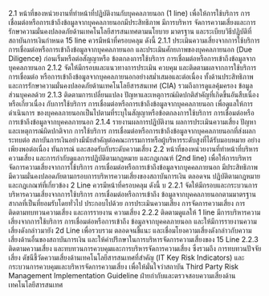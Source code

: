 2.1 หน้าที่ของหน่วยงานที่ทำหน้าที่ปฏิบัติงานกับบุคคลภายนอก (1 line)
เพื่อให้การใช้บริการ การเชื่อมต่อหรือการเข้าถึงข้อมูลจากบุคคลภายนอกมีประสิทธิภาพ มีการบริหาร
จัดการความเสี่ยงและการรักษาความมั่นคงปลอดภัยด้านเทคโนโลยีสารสนเทศตามนโยบาย มาตรฐาน
และระเบียบวิธีปฏิบัติที่สถาบันการเงินกำหนด 15 line ควรมีหน้าที่ครอบคลุม ดังนี้
2.1.1 ประเมินความเสี่ยงจากการใช้บริการ การเชื่อมต่อหรือการเข้าถึงข้อมูลจากบุคคลภายนอก
และประเมินศักยภาพของบุคคลภายนอก (Due Diligence) ก่อนเริ่มหรือต่อสัญญาหรือ
ข้อตกลงการใช้บริการ การเชื่อมต่อหรือการเข้าถึงข้อมูลจากบุคคลภายนอก
2.1.2 จัดให้มีกรอบและแนวทางการประเมิน ควบคุม และติดตามผลจากการใช้บริการ การเชื่อมต่อ
หรือการเข้าถึงข้อมูลจากบุคคลภายนอกอย่างสม่ำเสมอและต่อเนื่อง ทั้งด้านประสิทธิภาพ
และการรักษาความมั่นคงปลอดภัยด้านเทคโนโลยีสารสนเทศ (CIA) รวมถึงการดูแลคุ้มครอง
ข้อมูลส่วนบุคคลด้วย
2.1.3 ติดตามการเปลี่ยนแปลง ปัญหาและเหตุการณ์ผิดปกติสำคัญที่เกิดขึ้นอันสืบเนื่องหรือเกี่ยวเนื่อง
กับการใช้บริการ การเชื่อมต่อหรือการเข้าถึงข้อมูลจากบุคคลภายนอก เพื่อดูแลให้การดำเนินการ
ของบุคคลภายนอกเป็นไปตามที่ระบุในสัญญาหรือข้อตกลงการใช้บริการ การเชื่อมต่อหรือ
การเข้าถึงข้อมูลจากบุคคลภายนอก
2.1.4 รายงานผลการปฏิบัติงาน ผลการประเมินความเสี่ยง ปัญหาและเหตุการณ์ผิดปกติจาก
การใช้บริการ การเชื่อมต่อหรือการเข้าถึงข้อมูลจากบุคคลภายนอกที่ส่งผลกระทบต่อ
สถาบันการเงินอย่างมีนัยสำคัญต่อคณะกรรมการหรือผู้บริหารระดับสูงที่ได้รับมอบหมาย
อย่างเพียงพอต่อเนื่อง ทันการณ์ และสอดรับกับระดับความเสี่ยง
2.2 หน้าที่ของหน่วยงานที่ทำหน้าที่บริหารความเสี่ยง และการกำกับดูแลการปฏิบัติตามกฎหมาย
และกฎเกณฑ์ (2nd line)
เพื่อให้การบริหารจัดการความเสี่ยงจากการใช้บริการ การเชื่อมต่อหรือการเข้าถึงข้อมูลจากบุคคลภายนอก
มีประสิทธิภาพ มีความมั่นคงปลอดภัยตามกรอบการบริหารความเสี่ยงของสถาบันการเงิน ตลอดจน
ปฏิบัติตามกฎหมายและกฎเกณฑ์ที่เกี่ยวข้อง 2 Line ควรมีหน้าที่ครอบคลุม ดังนี้
บ
2.2.1 จัดให้มีกรอบและกระบวนการบริหารความเสี่ยงจากการใช้บริการ การเชื่อมต่อหรือการเข้าถึง
ข้อมูลจากบุคคลภายนอกตามมาตรฐานสากลที่เป็นที่ยอมรับโดยทั่วไป ประกอบไปด้วย
การประเมินความเสี่ยง การจัดการความเสี่ยง การติดตามทบทวนความเสี่ยง และการรายงาน
ความเสี่ยง
2.2.2 ติดตามดูแลให้ 1 line มีการบริหารความเสี่ยงจากการใช้บริการ การเชื่อมต่อหรือการเข้าถึง
ข้อมูลจากบุคคลภายนอก และให้มีการรายงานความเสี่ยงดังกล่าวมายัง 2d Line เพื่อรวบรวม
ตลอดจนชี้แนะ
และเชื่อมโยงความเสี่ยงดังกล่าวกับความเสี่ยงด้านอื่นของสถาบันการเงิน
และให้คําปรึกษาในการบริหารจัดการความเสี่ยงของ 15 Line
2.2.3 ติดตามความเสี่ยง และทบทวนการควบคุมและการบริหารจัดการความเสี่ยง ซึ่งรวมถึง
การทบทวนปัจจัยเสี่ยง ดัชนีชี้วัดความเสี่ยงด้านเทคโนโลยีสารสนเทศที่สำคัญ (IT Key
Risk Indicators) และกระบวนการควบคุมและบริหารจัดการความเสี่ยง เพื่อให้มั่นใจว่าสถาบัน
Third Party Risk Management Implementation Guideline
ฝ่ายกำกับและตรวจสอบความเสี่ยงด้านเทคโนโลยีสารสนเทศ
